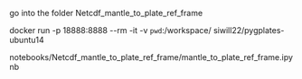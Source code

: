 go into the folder Netcdf_mantle_to_plate_ref_frame

docker run -p 18888:8888 --rm -it -v `pwd`:/workspace/ siwill22/pygplates-ubuntu14

notebooks/Netcdf_mantle_to_plate_ref_frame/mantle_to_plate_ref_frame.ipynb

